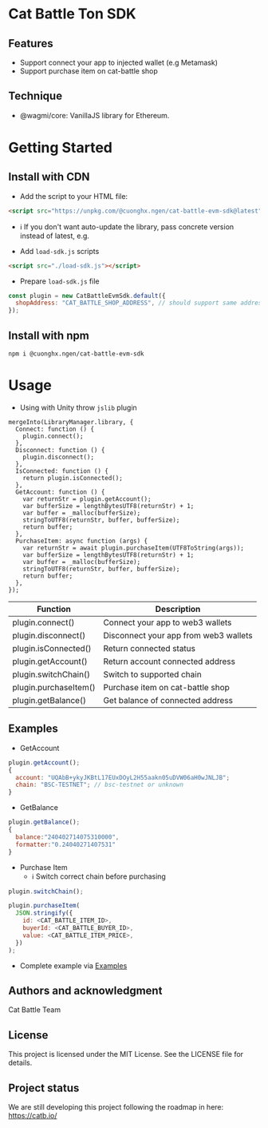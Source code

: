 # Cat Battle Ton SDK

## Features

- Support connect your app to injected wallet (e.g Metamask)
- Support purchase item on cat-battle shop

## Technique

- @wagmi/core: VanillaJS library for Ethereum.

# Getting Started

## Install with CDN

- Add the script to your HTML file:

```html
<script src="https://unpkg.com/@cuonghx.ngen/cat-battle-evm-sdk@latest"></script>
```

- ℹ️ If you don't want auto-update the library, pass concrete version instead of latest, e.g.

<script src="https://unpkg.com/@cuonghx.ngen/cat-battle-evm-sdk@1.0.0"></script>

- Add `load-sdk.js` scripts

```html
<script src="./load-sdk.js"></script>
```

- Prepare `load-sdk.js` file

```js
const plugin = new CatBattleEvmSdk.default({
  shopAddress: "CAT_BATTLE_SHOP_ADDRESS", // should support same address all chains (create2)
});
```

## Install with npm

```shell
npm i @cuonghx.ngen/cat-battle-evm-sdk
```

# Usage

- Using with Unity throw `jslib` plugin

```jslib
mergeInto(LibraryManager.library, {
  Connect: function () {
    plugin.connect();
  },
  Disconnect: function () {
    plugin.disconnect();
  },
  IsConnected: function () {
    return plugin.isConnected();
  },
  GetAccount: function () {
    var returnStr = plugin.getAccount();
    var bufferSize = lengthBytesUTF8(returnStr) + 1;
    var buffer = _malloc(bufferSize);
    stringToUTF8(returnStr, buffer, bufferSize);
    return buffer;
  },
  PurchaseItem: async function (args) {
    var returnStr = await plugin.purchaseItem(UTF8ToString(args));
    var bufferSize = lengthBytesUTF8(returnStr) + 1;
    var buffer = _malloc(bufferSize);
    stringToUTF8(returnStr, buffer, bufferSize);
    return buffer;
  },
});
```

| Function              | Description                           |
| --------------------- | ------------------------------------- |
| plugin.connect()      | Connect your app to web3 wallets      |
| plugin.disconnect()   | Disconnect your app from web3 wallets |
| plugin.isConnected()  | Return connected status               |
| plugin.getAccount()   | Return account connected address      |
| plugin.switchChain()  | Switch to supported chain             |
| plugin.purchaseItem() | Purchase item on cat-battle shop      |
| plugin.getBalance()   | Get balance of connected address      |

## Examples

- GetAccount

```js
plugin.getAccount();
{
  account: "UQAbB+ykyJKBtL17EUxDOyL2H55aakn05uDVW06aH0wJNLJB";
  chain: "BSC-TESTNET"; // bsc-testnet or unknown
}
```

- GetBalance

```js
plugin.getBalance();
{
  balance:"240402714075310000",
  formatter:"0.24040271407531"
}
```

- Purchase Item
  - ℹ️ Switch correct chain before purchasing

```js
plugin.switchChain();
```

```js
plugin.purchaseItem(
  JSON.stringify({
    id: <CAT_BATTLE_ITEM_ID>,
    buyerId: <CAT_BATTLE_BUYER_ID>,
    value: <CAT_BATTLE_ITEM_PRICE>,
  })
);
```

- Complete example via [Examples](./examples/)

## Authors and acknowledgment

Cat Battle Team

## License

This project is licensed under the MIT License. See the LICENSE file for details.

## Project status

We are still developing this project following the roadmap in here: https://catb.io/
